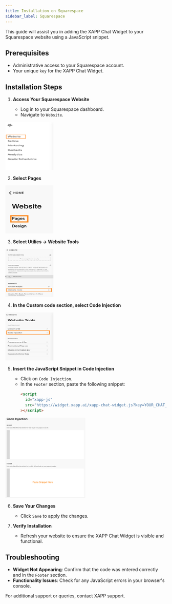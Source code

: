 ```yaml
---
title: Installation on Squarespace
sidebar_label: Squarespace
---
```


This guide will assist you in adding the XAPP Chat Widget to your Squarespace website using a JavaScript snippet.

## Prerequisites

- Administrative access to your Squarespace account.
- Your unique `key` for the XAPP Chat Widget.

## Installation Steps

1. **Access Your Squarespace Website**

   - Log in to your Squarespace dashboard.
   - Navigate to `Website`.
  
  <div className="centered-image-container">
<img src="/img/install/squarespace/sq-sp-1.png" width="150px" height="150px" alt="Select website"/>
</div>

2. **Select Pages**

  <div className="centered-image-container">
<img src="/img/install/squarespace/sq-sp-2.png" width="150px" height="150px" alt="Select pages"/>
</div>

3. **Select Utilies -> Website Tools**

  <div className="centered-image-container">
<img src="/img/install/squarespace/sq-sp-3.png" width="150px" height="150px" alt="Select website tools"/>
</div>

4. **In the Custom code section, select Code Injection**

  <div className="centered-image-container">
<img src="/img/install/squarespace/sq-sp-4.png" width="150px" height="150px" alt="Select code injection"/>
</div>

5. **Insert the JavaScript Snippet in Code Injection**

   - Click on `Code Injection`.
   - In the `Footer` section, paste the following snippet:
     ```html
     <script
       id="xapp-js"
       src="https://widget.xapp.ai/xapp-chat-widget.js?key=YOUR_CHAT_KEY"
     ></script>
     ```

  <div className="centered-image-container">
<img src="/img/install/squarespace/sq-sp-5.png" width="250px" height="250px" alt="Inject Snippet"/>
</div>

6. **Save Your Changes**

   - Click `Save` to apply the changes.

7. **Verify Installation**
   - Refresh your website to ensure the XAPP Chat Widget is visible and functional.

## Troubleshooting

- **Widget Not Appearing**: Confirm that the code was entered correctly and in the `Footer` section.
- **Functionality Issues**: Check for any JavaScript errors in your browser's console.

For additional support or queries, contact XAPP support.
